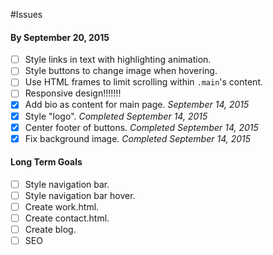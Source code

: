 #Issues

#### By September 20, 2015

- [ ] Style links in text with highlighting animation.
- [ ] Style buttons to change image when hovering.
- [ ] Use HTML frames to limit scrolling within `.main`'s content. 
- [ ] Responsive design!!!!!!!
- [x] Add bio as content for main page. _September 14, 2015_
- [x] Style "logo". _Completed September 14, 2015_
- [x] Center footer of buttons. _Completed September 14, 2015_
- [x] Fix background image. _Completed September 14, 2015_

#### Long Term Goals

- [ ] Style navigation bar.
- [ ] Style navigation bar hover.
- [ ] Create work.html.
- [ ] Create contact.html.
- [ ] Create blog.
- [ ] SEO